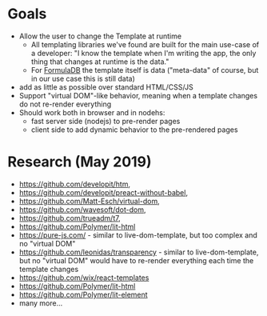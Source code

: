 # Goals

* Allow the user to change the Template at runtime
    * All templating libraries we've found are built for the main use-case of a developer: "I know the template when I'm writing the app, the only thing that changes at runtime is the data."
    * For [FormulaDB](../README.md) the template itself is data ("meta-data" of course, but in our use case this is still data)
* add as little as possible over standard HTML/CSS/JS
* Support "virtual DOM"-like behavior, meaning when a template changes do not re-render everything
* Should work both in browser and in nodehs:
    * fast server side (nodejs) to pre-render pages
    * client side to add dynamic behavior to the pre-rendered pages

# Research (May 2019)

* https://github.com/developit/htm, 
* https://github.com/developit/preact-without-babel, 
* https://github.com/Matt-Esch/virtual-dom, 
* https://github.com/wavesoft/dot-dom, 
* https://github.com/trueadm/t7, 
* https://github.com/Polymer/lit-html
* https://pure-js.com/ - similar to live-dom-template, but too complex and no "virtual DOM"
* https://github.com/leonidas/transparency - similar to live-dom-template, but no "virtual DOM" would have to re-render everything each time the template changes
* https://github.com/wix/react-templates
* https://github.com/Polymer/lit-html
* https://github.com/Polymer/lit-element
* many more...
